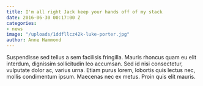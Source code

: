 ```yaml
---
title: I'm all right Jack keep your hands off of my stack
date: 2016-06-30 00:17:00 Z
categories:
- news
image: "/uploads/1ddfllcz42k-luke-porter.jpg"
author: Anne Hammond
---
```


Suspendisse sed tellus a sem facilisis fringilla. Mauris rhoncus quam eu elit interdum, dignissim sollicitudin leo accumsan. Sed id nisi consectetur, vulputate dolor ac, varius urna. Etiam purus lorem, lobortis quis lectus nec, mollis condimentum ipsum. Maecenas nec ex metus. Proin quis elit mauris.